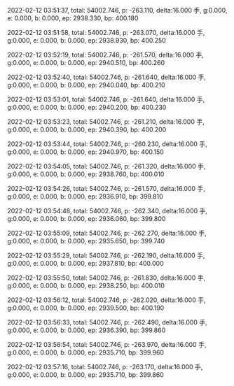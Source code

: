 2022-02-12 03:51:37, total: 54002.746, p: -263.110, delta:16.000 手, g:0.000, e: 0.000, b: 0.000, ep: 2938.330, bp: 400.180

2022-02-12 03:51:58, total: 54002.746, p: -263.070, delta:16.000 手, g:0.000, e: 0.000, b: 0.000, ep: 2938.930, bp: 400.250

2022-02-12 03:52:19, total: 54002.746, p: -261.570, delta:16.000 手, g:0.000, e: 0.000, b: 0.000, ep: 2940.510, bp: 400.260

2022-02-12 03:52:40, total: 54002.746, p: -261.640, delta:16.000 手, g:0.000, e: 0.000, b: 0.000, ep: 2940.040, bp: 400.210

2022-02-12 03:53:01, total: 54002.746, p: -261.640, delta:16.000 手, g:0.000, e: 0.000, b: 0.000, ep: 2940.200, bp: 400.230

2022-02-12 03:53:23, total: 54002.746, p: -261.210, delta:16.000 手, g:0.000, e: 0.000, b: 0.000, ep: 2940.390, bp: 400.200

2022-02-12 03:53:44, total: 54002.746, p: -260.230, delta:16.000 手, g:0.000, e: 0.000, b: 0.000, ep: 2940.970, bp: 400.150

2022-02-12 03:54:05, total: 54002.746, p: -261.320, delta:16.000 手, g:0.000, e: 0.000, b: 0.000, ep: 2938.760, bp: 400.010

2022-02-12 03:54:26, total: 54002.746, p: -261.570, delta:16.000 手, g:0.000, e: 0.000, b: 0.000, ep: 2936.910, bp: 399.810

2022-02-12 03:54:48, total: 54002.746, p: -262.340, delta:16.000 手, g:0.000, e: 0.000, b: 0.000, ep: 2936.060, bp: 399.800

2022-02-12 03:55:09, total: 54002.746, p: -262.270, delta:16.000 手, g:0.000, e: 0.000, b: 0.000, ep: 2935.650, bp: 399.740

2022-02-12 03:55:29, total: 54002.746, p: -262.190, delta:16.000 手, g:0.000, e: 0.000, b: 0.000, ep: 2937.810, bp: 400.000

2022-02-12 03:55:50, total: 54002.746, p: -261.830, delta:16.000 手, g:0.000, e: 0.000, b: 0.000, ep: 2938.250, bp: 400.010

2022-02-12 03:56:12, total: 54002.746, p: -262.020, delta:16.000 手, g:0.000, e: 0.000, b: 0.000, ep: 2939.500, bp: 400.190

2022-02-12 03:56:33, total: 54002.746, p: -262.490, delta:16.000 手, g:0.000, e: 0.000, b: 0.000, ep: 2936.390, bp: 399.860

2022-02-12 03:56:54, total: 54002.746, p: -263.970, delta:16.000 手, g:0.000, e: 0.000, b: 0.000, ep: 2935.710, bp: 399.960

2022-02-12 03:57:16, total: 54002.746, p: -263.170, delta:16.000 手, g:0.000, e: 0.000, b: 0.000, ep: 2935.710, bp: 399.860
